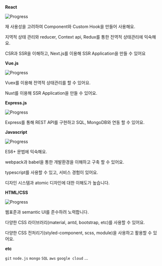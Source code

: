 
**React**

![Progress](https://progress-bar.dev/70)

재 사용성을 고려하여 Component와 Custom Hook을 만들어 사용해요.

지역적 상태 관리와 reducer, Context api, Redux를 통한 전역적 상태관리에 익숙해요.

CSR과 SSR을 이해하고, Next.js를 이용해 SSR Application을 만들 수 있어요


**Vue.js**

![Progress](https://progress-bar.dev/75)


Vuex를 이용해 전역적 상태관리를 할 수 있어요.

Nuxt를 이용해 SSR Application을 만들 수 있어요.

**Express.js**

![Progress](https://progress-bar.dev/60)


Express를 통해 REST API를 구현하고 SQL, MongoDB와 연동 할 수 있어요.

**Javascript**

![Progress](https://progress-bar.dev/80)

ES6+ 문법에 익숙해요.

webpack과 babel을 통한 개발환경을 이해하고 구축 할 수 있어요.

typescript를 사용할 수 있고, 서비스 경험이 있어요.

디자인 시스템과 atomic 디자인에 대한 이해도가 높습니다.

**HTML/CSS**

![Progress](https://progress-bar.dev/90)


웹표준과 semantic UI를 준수하려 노력합니다.

다양한 CSS 라이브러리(material, antd, bootstrap, etc)를 사용할 수 있어요.

다양한 CSS 전처리기(styled-component, scss, module)을 사용하고 활용할 수 있어요.

**etc**

`git`
`node.js`
`mongo`
`SQL`
`aws`
`google cloud`
...